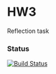 # HW3
Reflection task
### Status
[![Build Status](https://api.travis-ci.org/Greta-mart/HW3.svg)](https://travis-ci.org/Greta-mart/HW3)
